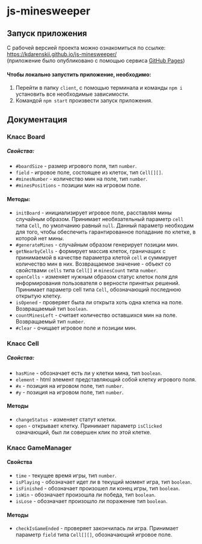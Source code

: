 # js-minesweeper

## Запуск приложения

С рабочей версией проекта можно ознакомиться по ссылке: https://kdarenskii.github.io/js-minesweeper/  
(приложение было опубликовано с помощью сервиса [GitHub Pages](https://pages.github.com/))

#### Чтобы локально запустить приложение, необходимо:

1.  Перейти в папку `client`, с помощью терминала и команды `npm i` установить все необходимые зависимости.
2.  Командой `npm start` произвести запуск приложения.

## Документация

### Класс Board

##### Свойства:

-   `#boardSize` - размер игрового поля, тип `number`.
-   `field` - игровое поле, состоящее из клеток, тип `Cell[][]`.
-   `#minesNumber` - количество мин на поле, тип `number`.
-   `#minesPositions` - позиции мин на игровом поле.

#### Методы:

-   `initBoard` - инициализирует игровое поле, расставляя мины случайным образом. Принимает необязательный параметр `cell` типа `Cell`, по умолчанию равный `null`. Данный параметр необходим для того, чтобы обеспечить гарантированное попадание по клетке, в которой нет мины.
-   `#generateMines` - случайным образом генерирует позиции мин.
-   `getNearbyCells` - формирует массив клеток, граничащих с принимаемой в качестве параметра клетой `cell` и суммирует количество мин в них. Возвращаемое значение - объект со свойствами `cells` типа `Cell[]` и `minesCount` типа `number`.
-   `openCells` - изменяет нужным образом статус клеток поля для информирования пользователя о верности принятых решений. Принимает параметр cell типа `Cell`, обозначающий последнюю открытую клетку.
-   `isOpened` - проверяет была ли открыта хоть одна клетка на поле. Возвращаемый тип `boolean`.
-   `countMinesLeft` - считает количество оставшихся мин на поле. Возвращаемый тип `number`.
-   `#clear` - очищает игровое поле и позиции мин.

### Класс Cell

##### Свойства:

-   `hasMine` - обозначает есть ли у клетки мина, тип `boolean`.
-   `element` - html элемент представляющий собой клетку игрового поля.
-   `#x` - позиция на игровом поле, тип `number`.
-   `#y` - позиция на игровом поле, тип `number`.

#### Методы

-   `changeStatus` - изменяет статут клетки.
-   `open` - открывает клетку. Принимает параметр `isClicked` означающий, был ли совершен клик по этой клетке.

### Класс GameManager

#### Свойства

-   `time` - текущее время игры, тип `number`.
-   `isPlaying` - обозначает идет ли в текущий момент игра, тип `boolean`.
-   `isFinished` - обозначает произошел ли конец игры, тип `boolean`.
-   `isWin` - обозначает произошла ли победа, тип `boolean`.
-   `isLose` - обозначает произошло ли поражение тип `boolean`.

#### Методы

-   `checkIsGameEnded` - проверяет закончилась ли игра. Принимает параметр `field` типа `Cell[][]`, обозначающий игровое поле.

